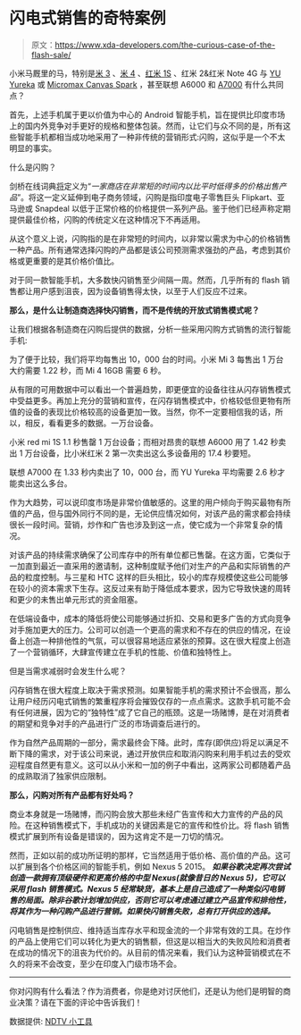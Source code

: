 # 闪电式销售的奇特案例

> 原文：<https://www.xda-developers.com/the-curious-case-of-the-flash-sale/>

小米马厩里的马，特别是[米 3](http://forum.xda-developers.com/xiaomi-mi-3) 、[米 4](http://forum.xda-developers.com/mi-4) 、[红米 1S](http://forum.xda-developers.com/redmi-1s) 、红米 2&红米 Note 4G 与 [YU Yureka](http://forum.xda-developers.com/yureka) 或 [Micromax Canvas Spark](http://www.droidgoblin.com/2015/04/21/micromax-canvas-spark/) ，甚至联想 A6000 和 [A7000](http://www.droidgoblin.com/2015/04/07/lenovo-a7000-pricing-availability-and-other-details-on-lenovos-mass-flagship-device/) 有什么共同点？

首先，上述手机属于更以价值为中心的 Android 智能手机，旨在提供比印度市场上的国内外竞争对手更好的规格和整体包装。然而，让它们与众不同的是，所有这些智能手机都相当成功地采用了一种非传统的营销形式:闪购，这似乎是一个不太明显的事实。

什么是闪购？

剑桥在线词典[将](http://dictionary.cambridge.org/dictionary/business-english/flash-sale)定义为“*一家商店在非常短的时间内以比平时低得多的价格出售产品*”。将这一定义延伸到电子商务领域，闪购是指印度电子零售巨头 Flipkart、亚马逊或 Snapdeal 以低于正常价格的价格提供一系列产品。鉴于他们已经声称定期提供最佳价格，闪购的传统定义在这种情况下不再适用。

从这个意义上说，闪购指的是在非常短的时间内，以非常以需求为中心的价格销售一种产品。所有通常选择闪购的产品都是该公司预测需求强劲的产品，考虑到其价格或更重要的是其价格价值比。

对于同一款智能手机，大多数快闪销售至少间隔一周。然而，几乎所有的 flash 销售都让用户感到沮丧，因为设备销售得太快，以至于人们反应不过来。

**那么，是什么让制造商选择快闪销售，而不是传统的开放式销售模式呢？**

让我们根据各制造商在闪购后提供的数据，分析一些采用闪购方式销售的流行智能手机:

为了便于比较，我们将平均每售出 10，000 台的时间。小米 Mi 3 每售出 1 万台大约需要 1.22 秒，而 Mi 4 16GB 需要 6 秒。

从有限的可用数据中可以看出一个普遍趋势，即更便宜的设备往往从闪存销售模式中受益更多。再加上充分的营销和宣传，在闪存销售模式中，价格较低但更物有所值的设备的表现比价格较高的设备更加一致。当然，你不一定要相信我的话，所以，相反，看看更多的数据。一万台设备。

小米 red mi 1S 1.1 秒售罄 1 万台设备；而相对昂贵的联想 A6000 用了 1.42 秒卖出 1 万台设备，比小米红米 2 第一次卖出这么多设备用的 17.4 秒要短。

联想 A7000 在 1.33 秒内卖出了 10，000 台，而 YU Yureka 平均需要 2.6 秒才能卖出这么多台。

作为大趋势，可以说印度市场是非常价值敏感的。这里的用户倾向于购买最物有所值的产品，但与国外同行不同的是，无论供应情况如何，对该产品的需求都会持续很长一段时间。营销，炒作和广告也涉及到这一点，使它成为一个非常复杂的情况。

对该产品的持续需求确保了公司库存中的所有单位都已售罄。在这方面，它类似于一加直到最近一直采用的邀请制，这种制度赋予他们对生产的产品和实际销售的产品的粒度控制。与三星和 HTC 这样的巨头相比，较小的库存规模使这些公司能够在较小的资本需求下生存。这反过来有助于降低成本要求，因为它导致快速的周转和更少的未售出单元形式的资金阻塞。

在低端设备中，成本的降低将使公司能够通过折扣、交易和更多广告的方式向竞争对手施加更大的压力。公司可以创造一个更高的需求和不存在的供应的情况，在设备上创造一种排他性的气氛，可以很容易地适应紧张的预算。这在很大程度上创造了一个营销循环，大肆宣传建立在手机的性能、价值和独特性上。

但是当需求减弱时会发生什么呢？

闪存销售在很大程度上取决于需求预测。如果智能手机的需求预计不会很高，那么让用户经历闪电式销售的繁重程序将会摧毁仅存的一点点需求。这款手机可能不会有任何进展，因为它的“独特性”成了它自己的瓶颈。这是一场赌博，是在对消费者的期望和竞争对手的产品进行广泛的市场调查后进行的。

作为自然产品周期的一部分，需求最终会下降。此时，库存(即供应)将足以满足不断下降的需求，对于该公司来说，通过开放供应和取消闪购来利用手机过去的受欢迎程度自然更有意义。这可以从小米和一加的例子中看出，这两家公司都随着产品的成熟取消了独家供应限制。

**那么，闪购对所有产品都有好处吗？**

商业本身就是一场赌博，而闪购会放大那些未经广告宣传和大力宣传的产品的风险。在这种销售模式下，手机成功的关键因素是它的宣传和性价比。将 flash 销售模式扩展到所有设备是错误的，因为这肯定不是一刀切的情况。

然而，正如以前的成功所证明的那样，它当然适用于低价格、高价值的产品。这可以扩展到各个价格区间的智能手机，例如 Nexus 5 2015。 ***如果谷歌决定再次尝试创造一款拥有顶级硬件和更高价格的中型 Nexus(就像昔日的 Nexus 5)，它可以采用 flash 销售模式。Nexus 5 经常缺货，基本上是自己造成了一种类似闪电销售的局面。除非谷歌计划增加供应，否则它可以考虑通过建立产品宣传和排他性，将其作为一种闪购产品进行营销。如果快闪销售失败，总有打开供应的选择。***

闪电销售是控制供应、维持适当库存水平和现金流的一个非常有效的工具。在炒作的产品上使用它们可以转化为更大的销售额，但这是以相当大的失败风险和消费者在成功的情况下的沮丧为代价的。从目前的情况来看，我们认为这种营销模式在不久的将来不会改变，至少在印度入门级市场不会。

* * *

你对闪购有什么看法？作为消费者，你是绝对讨厌他们，还是认为他们是明智的商业决策？请在下面的评论中告诉我们！

数据提供: [NDTV 小工具](http://gadgets.ndtv.com/)